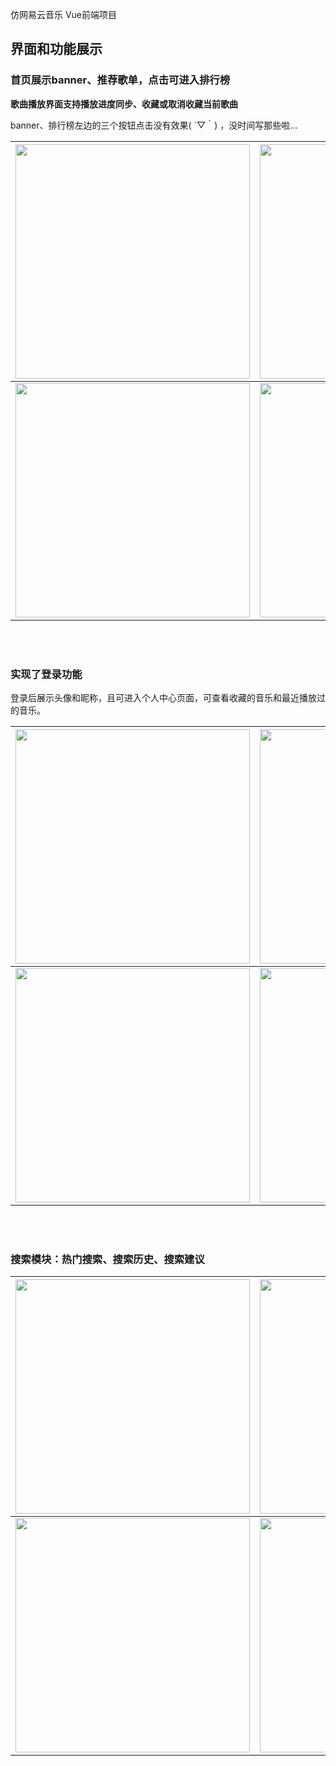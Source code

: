 仿网易云音乐 Vue前端项目







## 界面和功能展示

### 首页展示banner、推荐歌单，点击可进入排行榜

**歌曲播放界面支持播放进度同步、收藏或取消收藏当前歌曲**

banner、排行榜左边的三个按钮点击没有效果( ´▽｀) ，没时间写那些啦...

| <img src="http://dogfun.oss-cn-beijing.aliyuncs.com/blog/2019-04-02-127.0.0.1_3001_-iPhone%206_7_8-%20-1-.png" width="375" /> | <img src="http://dogfun.oss-cn-beijing.aliyuncs.com/blog/2019-04-02-127.0.0.1_3001_-iPhone%206_7_8-%20-2-.png" width="375" /> | <img src="http://dogfun.oss-cn-beijing.aliyuncs.com/blog/2019-04-02-127.0.0.1_3001_-iPhone%206_7_8-%20-3-.png" width="375" /> |
| :----------------------------------------------------------: | ------------------------------------------------------------ | ------------------------------------------------------------ |
| <img src="http://dogfun.oss-cn-beijing.aliyuncs.com/blog/2019-04-02-127.0.0.1_3001_-iPhone%206_7_8-%20-4-.png" width="375" /> | <img src="http://dogfun.oss-cn-beijing.aliyuncs.com/blog/2019-04-02-127.0.0.1_3001_-iPhone%206_7_8-%20-5-.png" width="375" /> | <img src="http://dogfun.oss-cn-beijing.aliyuncs.com/blog/2019-04-02-127.0.0.1_3001_-iPhone%206_7_8-%20-6-.png" width="375" /> |

</br>

</br>


### 实现了登录功能

登录后展示头像和昵称，且可进入个人中心页面，可查看收藏的音乐和最近播放过的音乐。


| <img src="http://dogfun.oss-cn-beijing.aliyuncs.com/blog/2019-04-02-127.0.0.1_3001_-iPhone%206_7_8-%20-12-.png" width="375" /> | <img src="http://dogfun.oss-cn-beijing.aliyuncs.com/blog/2019-04-02-127.0.0.1_3001_-iPhone%206_7_8-%20-13-.png" width="375" /> | <img src="http://dogfun.oss-cn-beijing.aliyuncs.com/blog/2019-04-02-127.0.0.1_3001_-iPhone%206_7_8-%20-14-.png" width="375" /> |
| :----------------------------------------------------------: | ------------------------------------------------------------ | ------------------------------------------------------------ |
| <img src="http://dogfun.oss-cn-beijing.aliyuncs.com/blog/2019-04-02-127.0.0.1_3001_-iPhone%206_7_8-%20-15-.png" width="375" /> | <img src="http://dogfun.oss-cn-beijing.aliyuncs.com/blog/2019-04-02-127.0.0.1_3001_-iPhone%206_7_8-%20-16-.png" width="375" /> | <img src="http://dogfun.oss-cn-beijing.aliyuncs.com/blog/2019-04-02-127.0.0.1_3001_-iPhone%206_7_8-%20-17-.png" width="375" /> |

</br>

</br>

### 搜索模块：热门搜索、搜索历史、搜索建议


| <img src="http://dogfun.oss-cn-beijing.aliyuncs.com/blog/2019-04-02-127.0.0.1_3001_-iPhone%206_7_8-%20-8-.png" width="375" /> | <img src="http://dogfun.oss-cn-beijing.aliyuncs.com/blog/2019-04-02-127.0.0.1_3001_-iPhone%206_7_8-%20-9-.png" width="375" /> |
| :----------------------------------------------------------: | ------------------------------------------------------------ |
| <img src="http://dogfun.oss-cn-beijing.aliyuncs.com/blog/2019-04-02-127.0.0.1_3001_-iPhone%206_7_8-%20-10-.png" width="375" /> | <img src="http://dogfun.oss-cn-beijing.aliyuncs.com/blog/2019-04-02-127.0.0.1_3001_-iPhone%206_7_8-%20-11-.png" width="375" /> |

</br>

</br>




